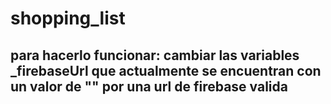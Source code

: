 # shopping_list

## para hacerlo funcionar: cambiar las variables _firebaseUrl que actualmente se encuentran con un valor de "" por una url de firebase valida
